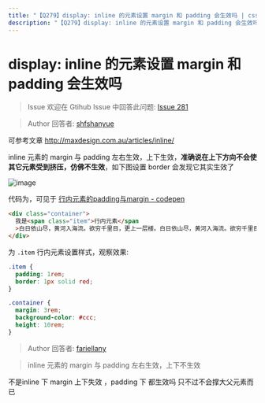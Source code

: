 ```yaml
---
title: "【Q279】display: inline 的元素设置 margin 和 padding 会生效吗 | css高频面试题"
description: "【Q279】display: inline 的元素设置 margin 和 padding 会生效吗 字节跳动面试题、阿里腾讯面试题、美团小米面试题。"
---
```


# display: inline 的元素设置 margin 和 padding 会生效吗

> Issue
> 欢迎在 Gtihub Issue 中回答此问题: [Issue 281](https://github.com/shfshanyue/Daily-Question/issues/281)

> Author
> 回答者: [shfshanyue](https://github.com/shfshanyue)

可参考文章 http://maxdesign.com.au/articles/inline/

inline 元素的 margin 与 padding 左右生效，上下生效，**准确说在上下方向不会使其它元素受到挤压，仿佛不生效**，如下图设置 border 会发现它其实生效了

![image](https://user-images.githubusercontent.com/13389461/119799247-7ba83280-bf0e-11eb-82ce-3cf6cab2ea41.png)

代码为，可见于 [行内元素的padding与margin - codepen](https://codepen.io/shanyue/pen/poeraWQ)

```html
<div class="container">
  我是<span class="item">行内元素</span
  >白日依山尽，黄河入海流。欲穷千里目，更上一层楼。白日依山尽，黄河入海流。欲穷千里目，更上一层楼。白日依山尽，黄河入海流。欲穷千里目，更上一层楼。白日依山尽，黄河入海流。欲穷千里目，更上一层楼。
</div>
```

为 `.item` 行内元素设置样式，观察效果:

```css
.item {
  padding: 1rem;
  border: 1px solid red;
}

.container {
  margin: 3rem;
  background-color: #ccc;
  height: 10rem;
}
```

> Author
> 回答者: [fariellany](https://github.com/fariellany)

> inline 元素的 margin 与 padding 左右生效，上下不生效

不是inline 下 margin 上下失效 ，padding 下 都生效吗 只不过不会撑大父元素而已
